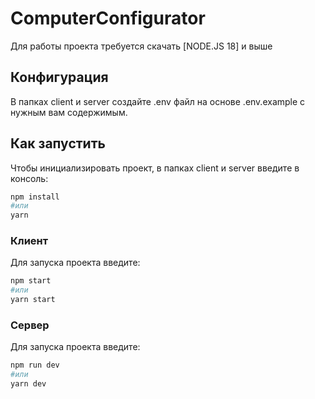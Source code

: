 # ComputerConfigurator
Для работы проекта требуется скачать [NODE.JS 18] и выше

## Конфигурация

В папках client и server создайте .env файл на основе .env.example с нужным вам содержимым.



## Как запустить

Чтобы инициализировать проект, в папках client и server введите в консоль:
```bash
npm install
#или
yarn
```
### Клиент
Для запуска проекта введите:
```bash
npm start
#или
yarn start
```
### Сервер
Для запуска проекта введите:
```bash
npm run dev
#или
yarn dev
```